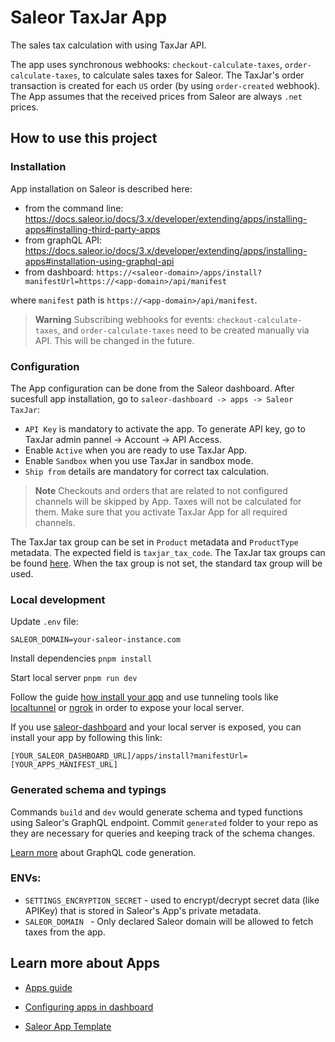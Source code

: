 # Saleor TaxJar App

The sales tax calculation with using TaxJar API.

The app uses synchronous webhooks: `checkout-calculate-taxes`, `order-calculate-taxes`, to calculate sales taxes for Saleor.
The TaxJar's order transaction is created for each `US` order (by using `order-created` webhook).
The App assumes that the received prices from Saleor are always `.net` prices.

## How to use this project

### Installation

App installation on Saleor is described here:

- from the command line: https://docs.saleor.io/docs/3.x/developer/extending/apps/installing-apps#installing-third-party-apps
- from graphQL API: https://docs.saleor.io/docs/3.x/developer/extending/apps/installing-apps#installation-using-graphql-api
- from dashboard: `https://<saleor-domain>/apps/install?manifestUrl=https://<app-domain>/api/manifest`

where `manifest` path is `https://<app-domain>/api/manifest`.

> **Warning** Subscribing webhooks for events: `checkout-calculate-taxes`, and `order-calculate-taxes` need to be created manually via API. This will be changed in the future.

### Configuration

The App configuration can be done from the Saleor dashboard. After sucesfull app installation, go to `saleor-dashboard -> apps -> Saleor TaxJar`:

- `API Key` is mandatory to activate the app. To generate API key, go to TaxJar admin pannel -> Account -> API Access.
- Enable `Active` when you are ready to use TaxJar App.
- Enable `Sandbox` when you use TaxJar in sandbox mode.
- `Ship from` details are mandatory for correct tax calculation.

> **Note**
> Checkouts and orders that are related to not configured channels will be skipped by App. Taxes will not be calculated for them. Make sure that you activate TaxJar App for all required channels.

The TaxJar tax group can be set in `Product` metadata and `ProductType` metadata. The expected field is `taxjar_tax_code`. The TaxJar tax groups can be found [here](https://developers.taxjar.com/api/reference/#get-list-tax-categories).
When the tax group is not set, the standard tax group will be used.

### Local development

Update `.env` file:

```
SALEOR_DOMAIN=your-saleor-instance.com
```

Install dependencies `pnpm install`

Start local server `pnpm run dev`

Follow the guide [how install your app](https://docs.saleor.io/docs/3.x/developer/extending/apps/installing-apps#installation-using-graphql-api) and use tunneling tools like [localtunnel](https://github.com/localtunnel/localtunnel) or [ngrok](https://ngrok.com/) in order to expose your local server.

If you use [saleor-dashboard](https://github.com/saleor/saleor-dashboard) and your local server is exposed, you can install your app by following this link:

```
[YOUR_SALEOR_DASHBOARD_URL]/apps/install?manifestUrl=[YOUR_APPS_MANIFEST_URL]
```

### Generated schema and typings

Commands `build` and `dev` would generate schema and typed functions using Saleor's GraphQL endpoint. Commit `generated` folder to your repo as they are necessary for queries and keeping track of the schema changes.

[Learn more](https://www.graphql-code-generator.com/) about GraphQL code generation.

### ENVs:

- `SETTINGS_ENCRYPTION_SECRET` - used to encrypt/decrypt secret data (like APIKey) that is stored in Saleor's App's private metadata.
- `SALEOR_DOMAIN ` - Only declared Saleor domain will be allowed to fetch taxes from the app.

## Learn more about Apps

- [Apps guide](https://docs.saleor.io/docs/3.x/developer/extending/apps/key-concepts)

- [Configuring apps in dashboard](https://docs.saleor.io/docs/3.x/dashboard/apps)

- [Saleor App Template](https://github.com/saleor/saleor-app-template)
